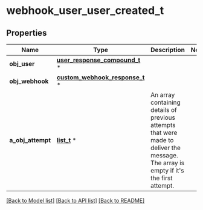 # webhook_user_user_created_t

## Properties
Name | Type | Description | Notes
------------ | ------------- | ------------- | -------------
**obj_user** | [**user_response_compound_t**](user_response_compound.md) \* |  | 
**obj_webhook** | [**custom_webhook_response_t**](custom_webhook_response.md) \* |  | 
**a_obj_attempt** | [**list_t**](attempt_response_compound.md) \* | An array containing details of previous attempts that were made to deliver the message. The array is empty if it&#39;s the first attempt. | 

[[Back to Model list]](../README.md#documentation-for-models) [[Back to API list]](../README.md#documentation-for-api-endpoints) [[Back to README]](../README.md)



